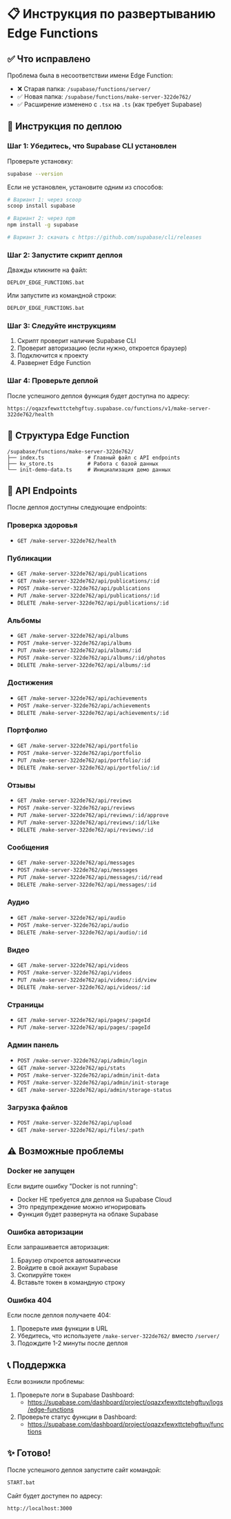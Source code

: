 # 📋 Инструкция по развертыванию Edge Functions

## ✅ Что исправлено

Проблема была в несоответствии имени Edge Function:
- ❌ Старая папка: `/supabase/functions/server/`
- ✅ Новая папка: `/supabase/functions/make-server-322de762/`
- ✅ Расширение изменено с `.tsx` на `.ts` (как требует Supabase)

## 🚀 Инструкция по деплою

### Шаг 1: Убедитесь, что Supabase CLI установлен

Проверьте установку:
```bash
supabase --version
```

Если не установлен, установите одним из способов:
```bash
# Вариант 1: через scoop
scoop install supabase

# Вариант 2: через npm
npm install -g supabase

# Вариант 3: скачать с https://github.com/supabase/cli/releases
```

### Шаг 2: Запустите скрипт деплоя

Дважды кликните на файл:
```
DEPLOY_EDGE_FUNCTIONS.bat
```

Или запустите из командной строки:
```bash
DEPLOY_EDGE_FUNCTIONS.bat
```

### Шаг 3: Следуйте инструкциям

1. Скрипт проверит наличие Supabase CLI
2. Проверит авторизацию (если нужно, откроется браузер)
3. Подключится к проекту
4. Развернет Edge Function

### Шаг 4: Проверьте деплой

После успешного деплоя функция будет доступна по адресу:
```
https://oqazxfewxttctehgftuy.supabase.co/functions/v1/make-server-322de762/health
```

## 📁 Структура Edge Function

```
/supabase/functions/make-server-322de762/
├── index.ts              # Главный файл с API endpoints
├── kv_store.ts           # Работа с базой данных
└── init-demo-data.ts     # Инициализация демо данных
```

## 🔧 API Endpoints

После деплоя доступны следующие endpoints:

### Проверка здоровья
- `GET /make-server-322de762/health`

### Публикации
- `GET /make-server-322de762/api/publications`
- `GET /make-server-322de762/api/publications/:id`
- `POST /make-server-322de762/api/publications`
- `PUT /make-server-322de762/api/publications/:id`
- `DELETE /make-server-322de762/api/publications/:id`

### Альбомы
- `GET /make-server-322de762/api/albums`
- `POST /make-server-322de762/api/albums`
- `PUT /make-server-322de762/api/albums/:id`
- `POST /make-server-322de762/api/albums/:id/photos`
- `DELETE /make-server-322de762/api/albums/:id`

### Достижения
- `GET /make-server-322de762/api/achievements`
- `POST /make-server-322de762/api/achievements`
- `DELETE /make-server-322de762/api/achievements/:id`

### Портфолио
- `GET /make-server-322de762/api/portfolio`
- `POST /make-server-322de762/api/portfolio`
- `PUT /make-server-322de762/api/portfolio/:id`
- `DELETE /make-server-322de762/api/portfolio/:id`

### Отзывы
- `GET /make-server-322de762/api/reviews`
- `POST /make-server-322de762/api/reviews`
- `PUT /make-server-322de762/api/reviews/:id/approve`
- `PUT /make-server-322de762/api/reviews/:id/like`
- `DELETE /make-server-322de762/api/reviews/:id`

### Сообщения
- `GET /make-server-322de762/api/messages`
- `POST /make-server-322de762/api/messages`
- `PUT /make-server-322de762/api/messages/:id/read`
- `DELETE /make-server-322de762/api/messages/:id`

### Аудио
- `GET /make-server-322de762/api/audio`
- `POST /make-server-322de762/api/audio`
- `DELETE /make-server-322de762/api/audio/:id`

### Видео
- `GET /make-server-322de762/api/videos`
- `POST /make-server-322de762/api/videos`
- `PUT /make-server-322de762/api/videos/:id/view`
- `DELETE /make-server-322de762/api/videos/:id`

### Страницы
- `GET /make-server-322de762/api/pages/:pageId`
- `PUT /make-server-322de762/api/pages/:pageId`

### Админ панель
- `POST /make-server-322de762/api/admin/login`
- `GET /make-server-322de762/api/stats`
- `POST /make-server-322de762/api/admin/init-data`
- `POST /make-server-322de762/api/admin/init-storage`
- `GET /make-server-322de762/api/admin/storage-status`

### Загрузка файлов
- `POST /make-server-322de762/api/upload`
- `GET /make-server-322de762/api/files/:path`

## ⚠️ Возможные проблемы

### Docker не запущен
Если видите ошибку "Docker is not running":
- Docker НЕ требуется для деплоя на Supabase Cloud
- Это предупреждение можно игнорировать
- Функция будет развернута на облаке Supabase

### Ошибка авторизации
Если запрашивается авторизация:
1. Браузер откроется автоматически
2. Войдите в свой аккаунт Supabase
3. Скопируйте токен
4. Вставьте токен в командную строку

### Ошибка 404
Если после деплоя получаете 404:
1. Проверьте имя функции в URL
2. Убедитесь, что используете `/make-server-322de762/` вместо `/server/`
3. Подождите 1-2 минуты после деплоя

## 📞 Поддержка

Если возникли проблемы:
1. Проверьте логи в Supabase Dashboard:
   - https://supabase.com/dashboard/project/oqazxfewxttctehgftuy/logs/edge-functions
2. Проверьте статус функции в Dashboard:
   - https://supabase.com/dashboard/project/oqazxfewxttctehgftuy/functions

## ✨ Готово!

После успешного деплоя запустите сайт командой:
```bash
START.bat
```

Сайт будет доступен по адресу:
```
http://localhost:3000
```
